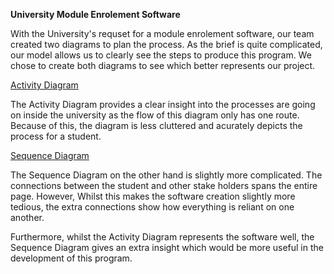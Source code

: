 **University Module Enrolement Software**

With the University's requset for a module enrolement software, our team created two diagrams to plan the process. As the brief is quite complicated, our model allows us to clearly see the steps to produce this program. We chose to create both diagrams to see which better represents our project.

[Activity Diagram](https://projects.cs.nott.ac.uk/comp1003-2223-teams/team_59/coursework/-/blob/main/assets/2023-02-21_17.28.58.jpg)

The Activity Diagram provides a clear insight into the processes are going on inside the university as the flow of this diagram only has one route. Because of this, the diagram is less cluttered and acurately depicts the process for a student.

[Sequence Diagram](https://projects.cs.nott.ac.uk/comp1003-2223-teams/team_59/coursework/-/blob/main/assets/MicrosoftTeams-image__1_.png)

The Sequence Diagram on the other hand is slightly more complicated. The connections between the student and other stake holders spans the entire page. However, Whilst this makes the software creation slightly more tedious, the extra connections show how everything is reliant on one another. 

Furthermore, whilst the Activity Diagram represents the software well, the Sequence Diagram gives an extra insight which would be more useful in the development of this program.

